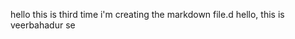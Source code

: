 hello this is third time i'm creating the markdown file.d
hello, this is veerbahadur se





















